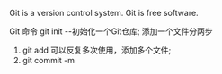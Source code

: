 Git is a version control system.
Git is free software.


Git 命令
git init  --初始化一个Git仓库;
添加一个文件分两步

1.  git add <file>   可以反复多次使用，添加多个文件;
2.  git commit -m <message>    